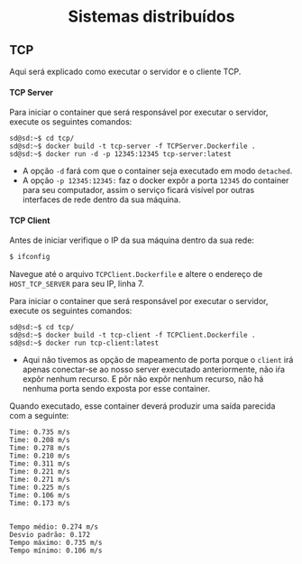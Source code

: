 <div align="center">
    <h1>Sistemas distribuídos</h1>
</div>

## TCP

Aqui será explicado como executar o servidor e o cliente TCP.

#### TCP Server

Para iniciar o container que será responsável por executar o servidor, execute os seguintes comandos:

```console
sd@sd:~$ cd tcp/
sd@sd:~$ docker build -t tcp-server -f TCPServer.Dockerfile .
sd@sd:~$ docker run -d -p 12345:12345 tcp-server:latest
```

* A opção `-d` fará com que o container seja executado em modo `detached`.
* A opção `-p 12345:12345:` faz o docker expôr a porta `12345` do container para seu computador, assim o serviço ficará visível por outras interfaces de rede dentro da sua máquina.

#### TCP Client

Antes de iniciar verifique o IP da sua máquina dentro da sua rede:

```bash
$ ifconfig
```

Navegue até o arquivo `TCPClient.Dockerfile` e altere o endereço de `HOST_TCP_SERVER` para seu IP, linha  7.

Para iniciar o container que será responsável por executar o servidor, execute os seguintes comandos:

```console
sd@sd:~$ cd tcp/
sd@sd:~$ docker build -t tcp-client -f TCPClient.Dockerfile .
sd@sd:~$ docker run tcp-client:latest
```

* Aqui não tivemos as opção de mapeamento de porta porque o `client` irá apenas conectar-se ao nosso server executado anteriormente, não iŕa expôr nenhum recurso. E pôr não expôr nenhum recurso, não há nenhuma porta sendo exposta por esse container.

Quando executado, esse container deverá produzir uma saída parecida com a seguinte:

```console
Time: 0.735 m/s
Time: 0.208 m/s
Time: 0.278 m/s
Time: 0.210 m/s
Time: 0.311 m/s
Time: 0.221 m/s
Time: 0.271 m/s
Time: 0.225 m/s
Time: 0.106 m/s
Time: 0.173 m/s


Tempo médio: 0.274 m/s
Desvio padrão: 0.172 
Tempo máximo: 0.735 m/s 
Tempo mínimo: 0.106 m/s
```